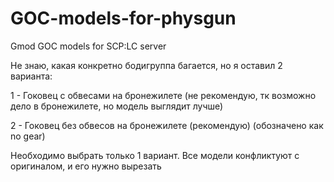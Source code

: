 # GOC-models-for-physgun
Gmod GOC models for SCP:LC server

Не знаю, какая конкретно бодигруппа багается, но я оставил 2 варианта:


1 - Гоковец с обвесами на бронежилете (не рекомендую, тк возможно дело в бронежилете, но модель выглядит лучше)

2 - Гоковец без обвесов на бронежилете (рекомендую) (обозначено как no gear)

Необходимо выбрать только 1 вариант.
Все модели конфликтуют с оригиналом, и его нужно вырезать
